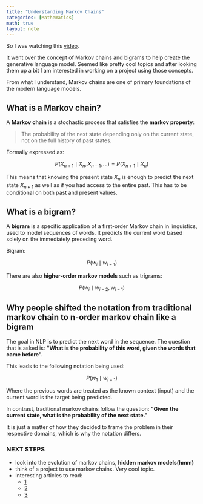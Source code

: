 ```yaml
---
title: "Understanding Markov Chains"
categories: [Mathematics]
math: true
layout: note
---
```


So I was watching this [video](https://www.youtube.com/watch?v=_d3z2wVtDD8). 

It went over the concept of Markov chains and bigrams to help create the generative
language model. Seemed like pretty cool topics and after looking them up a bit I am 
interested in working on a project using those concepts.

From what I understand, Markov chains are one of primary foundations of the modern 
language models.

## What is a Markov chain?
A **Markov chain** is a stochastic process that satisfies the **markov property**:
> The probability of the next state depending only on the current state, not on the 
full history of past states.

Formally expressed as:

$$
P(X_{n+1} \mid X_n, X_{n-1}, \ldots) = P(X_{n+1} \mid X_n)
$$

This means that knowing the present state $X_n$ is enough to predict the next state 
$X_{n+1}$ as well as if you had access to the entire past.
This has to be conditional on both past and present values.

## What is a bigram?
A **bigram** is a specific application of a first-order Markov chain in linguistics,
used to model sequences of words. It predicts the current word based solely on the
immediately preceding word. 

Bigram:

$$
P(w_i \mid w_{i-1})
$$

There are also **higher-order markov models** such as trigrams: 

$$
P(w_i \mid w_{i-2}, w_{i-1})
$$


## Why people shifted the notation from traditional markov chain to n-order markov chain like a bigram

The goal in NLP is to predict the next word in the sequence. The question that is 
asked is: **"What is the probability of this word, given the words that came 
before".**  

This leads to the following notation being used:

$$
P(w_1 \mid w_{i-1})
$$  

Where the previous words are treated as the known context (input) and the current 
word is the target being predicted.

In contrast, traditional markov chains follow the question: **"Given the current
state, what is the probability of the next state."** 

It is just a matter of how they decided to frame the problem in their respective 
domains, which is why the notation differs.


### NEXT STEPS 
- look into the evolution of markov chains, **hidden markov models(hmm)** 
- think of a project to use markov chains. Very cool topic.
- Interesting articles to read:
    - [1](https://www.danieleteti.it/post/from-markov-chains-to-modern-llms/#best-practices-and-pitfalls) 
    - [2](https://medium.com/data-science/markov-models-and-markov-chains-explained-in-real-life-probabilistic-workout-routine-65e47b5c9a73) 
    - [3](https://web.stanford.edu/~jurafsky/slp3/) 
